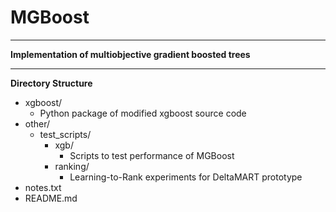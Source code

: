 # MGBoost

****

**Implementation of multiobjective gradient boosted trees**

****

**Directory Structure**
- xgboost/
    - Python package of modified xgboost source code
- other/
    - test_scripts/
        - xgb/
            - Scripts to test performance of MGBoost
        - ranking/
            - Learning-to-Rank experiments for DeltaMART prototype
- notes.txt
- README.md
